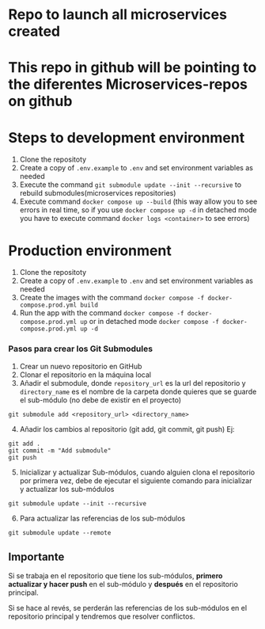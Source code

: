# Repo to launch all microservices created

# This repo in github will be pointing to the diferentes Microservices-repos on github

# Steps to development environment

1. Clone the repositoty
2. Create a copy of `.env.example` to `.env` and set environment variables as needed
3. Execute the command `git submodule update --init --recursive` to rebuild submodules(microservices repositories)
4. Execute command `docker compose up --build` (this way allow you to see errors in real time, so if you use `docker compose up -d` in detached mode you have to execute command `docker logs <container>` to see errors)

# Production environment

1. Clone the repositoty
2. Create a copy of `.env.example` to `.env` and set environment variables as needed
3. Create the images with the command `docker compose -f docker-compose.prod.yml build`
4. Run the app with the command `docker compose -f docker-compose.prod.yml up` or in detached mode `docker compose -f docker-compose.prod.yml up -d`

### Pasos para crear los Git Submodules

1. Crear un nuevo repositorio en GitHub
2. Clonar el repositorio en la máquina local
3. Añadir el submodule, donde `repository_url` es la url del repositorio y `directory_name` es el nombre de la carpeta donde quieres que se guarde el sub-módulo (no debe de existir en el proyecto)

```
git submodule add <repository_url> <directory_name>
```

4. Añadir los cambios al repositorio (git add, git commit, git push)
   Ej:

```
git add .
git commit -m "Add submodule"
git push
```

5. Inicializar y actualizar Sub-módulos, cuando alguien clona el repositorio por primera vez, debe de ejecutar el siguiente comando para inicializar y actualizar los sub-módulos

```
git submodule update --init --recursive
```

6. Para actualizar las referencias de los sub-módulos

```
git submodule update --remote
```

## Importante

Si se trabaja en el repositorio que tiene los sub-módulos, **primero actualizar y hacer push** en el sub-módulo y **después** en el repositorio principal.

Si se hace al revés, se perderán las referencias de los sub-módulos en el repositorio principal y tendremos que resolver conflictos.

